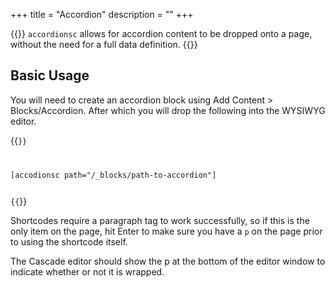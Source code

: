 +++
title = "Accordion"
description = ""
+++

{{<lead>}}
`accordionsc` allows for accordion content to be dropped onto a page, without the need for a full data definition.
{{</lead>}}

<h2>Basic Usage</h2>

You will need to create an accordion block using Add Content > Blocks/Accordion. After which you will drop the following into the WYSIWYG editor.

{{<code lang="html">}}
<p>[accodionsc path="/_blocks/path-to-accordion"]</p>
{{</code>}}

Shortcodes require a paragraph tag to work successfully, so if this is the only item on the page, hit Enter to make sure you have a `p` on the page prior to using the shortcode itself.

The Cascade editor should show the p at the bottom of the editor window to indicate whether or not it is wrapped.
